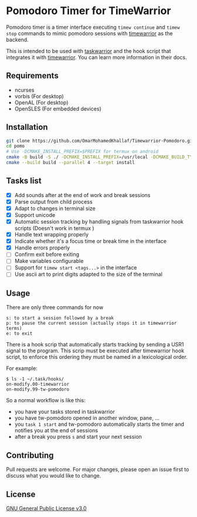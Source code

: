 # Pomodoro Timer for TimeWarrior


Pomodoro timer is a timer interface executing `timew continue` and `timew stop`
commands to mimic pomodoro sessions with
[timewarrior](https://github.com/GothenburgBitFactory/timewarrior) as the backend.

This is intended to be used with
[taskwarrior](https://github.com/GothenburgBitFactory/taskwarrior) and the hook
script that integrates it with
[timewarrior](https://github.com/GothenburgBitFactory/timewarrior). You can learn
more information in their docs.

## Requirements

- ncurses
- vorbis (For desktop)
- OpenAL (For desktop)
- OpenSLES (For embedded devices)

## Installation

```bash
git clone https://github.com/OmarMohamedKhallaf/Timewarrior-Pomodoro.git pomo
cd pomo
# Use -DCMAKE_INSTALL_PREFIX=$PREFIX for termux on android
cmake -B build -S ./ -DCMAKE_INSTALL_PREFIX=/usr/local -DCMAKE_BUILD_TYPE=Release
cmake --build build --parallel 4 --target install
```

## Tasks list

- [x] Add sounds after at the end of work and break sessions
- [x] Parse output from child process
- [x] Adapt to changes in terminal size
- [x] Support unicode
- [x] Automatic session tracking by handling signals from taskwarrior hook scripts (Doesn't work in termux )
- [x] Handle text wrapping properly
- [x] Indicate whether it's a focus time or break time in the interface
- [x] Handle errors properly
- [ ] Confirm exit before exiting
- [ ] Make variables configurable
- [ ] Support for `timew start <tags...>` in the interface
- [ ] Use ascii art to print digits adapted to the size of the terminal

## Usage

There are only three commands for now

```text
s: to start a session followed by a break
p: to pause the current session (actually stops it in timewarrior terms)
e: to exit
```

There is a hook scrip that automatically starts tracking by sending a USR1 signal to the program.
This scrip must be executed after timewarrior hook script, to enforce this ordering they must be named in a
lexicological order.

For example:

```text
$ ls -1 ~/.task/hooks/
on-modify.00-timewarrior
on-modify.99-tw-pomodoro
```

So a normal workflow is like this:

- you have your tasks stored in taskwarrior
- you have tw-pomodoro opened in another window, pane, ...
- you `task 1 start` and tw-pomodoro automatically starts the timer and notifies you at the end of sessions
- after a break you press `s` and start your next session

## Contributing

Pull requests are welcome. For major changes, please open an issue first to discuss what you would like to change.

## License

[GNU General Public License v3.0](https://choosealicense.com/licenses/gpl-3.0/)
